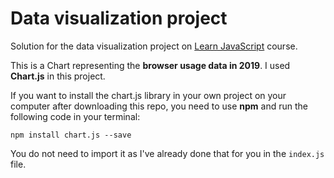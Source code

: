 # Data visualization project

Solution for the data visualization project on [Learn JavaScript](https://learnjavascript.online) course. 

This is a Chart representing the **browser usage data in 2019**. I used **Chart.js** in this project.

If you want to install the chart.js library in your own project on your computer after downloading this repo, you need to use **npm** and run the following code in your terminal:

`npm install chart.js --save`

You do not need to import it as I've already done that for you in the `index.js` file.